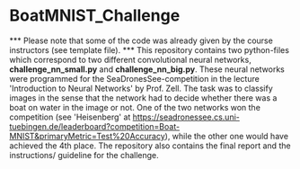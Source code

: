 # BoatMNIST_Challenge

*** Please note that some of the code was already given by the course instructors (see template file). ***
This repository contains two python-files which correspond to two different convolutional neural networks, **challenge_nn_small.py** and **challenge_nn_big.py**. These neural networks were programmed for the SeaDronesSee-competition in the lecture 'Introduction to Neural Networks' by Prof. Zell. The task was to classify images in the sense that the network had to decide whether there was a boat on water in the image or not. One of the two networks won the competition (see 'Heisenberg' at https://seadronessee.cs.uni-tuebingen.de/leaderboard?competition=Boat-MNIST&primaryMetric=Test%20Accuracy), while the other one would have achieved the 4th place. 
The repository also contains the final report and the instructions/ guideline for the challenge.

